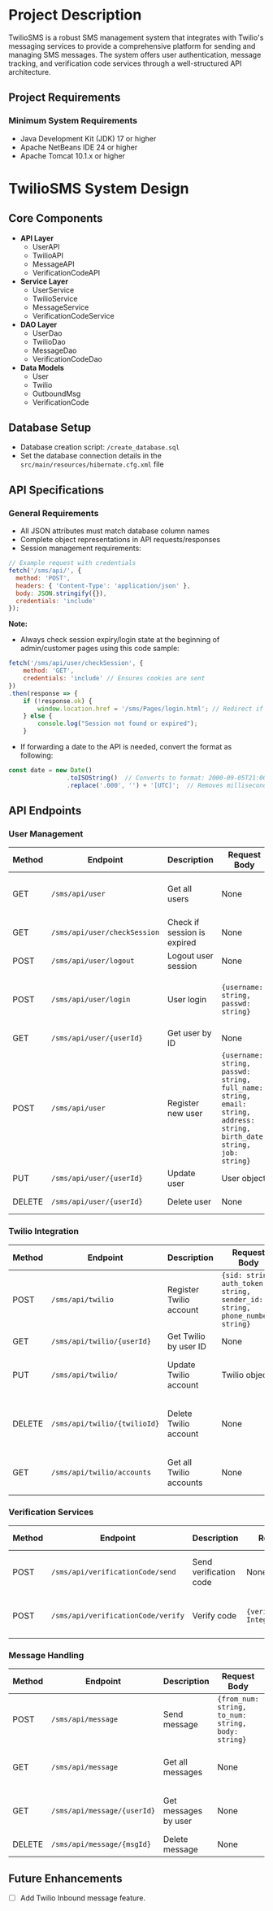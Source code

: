 # Project Description

TwilioSMS is a robust SMS management system that integrates with Twilio's messaging services to provide a comprehensive platform for sending and managing SMS messages. The system offers user authentication, message tracking, and verification code services through a well-structured API architecture.

## Project Requirements

### Minimum System Requirements
- Java Development Kit (JDK) 17 or higher
- Apache NetBeans IDE 24 or higher
- Apache Tomcat 10.1.x or higher

# TwilioSMS System Design

## Core Components

- **API Layer**
  - UserAPI
  - TwilioAPI
  - MessageAPI
  - VerificationCodeAPI
- **Service Layer**
  - UserService
  - TwilioService
  - MessageService
  - VerificationCodeService
- **DAO Layer**
  - UserDao
  - TwilioDao
  - MessageDao
  - VerificationCodeDao
- **Data Models**
  - User
  - Twilio
  - OutboundMsg
  - VerificationCode

## Database Setup

- Database creation script: `/create_database.sql`
- Set the database connection details in the `src/main/resources/hibernate.cfg.xml` file

## API Specifications

### General Requirements

- All JSON attributes must match database column names
- Complete object representations in API requests/responses
- Session management requirements:

```javascript
// Example request with credentials
fetch('/sms/api/', {
  method: 'POST',
  headers: { 'Content-Type': 'application/json' },
  body: JSON.stringify({}),
  credentials: 'include'
});
```

**Note:** 
- Always check session expiry/login state at the beginning of admin/customer pages using this code sample:

```javascript
fetch('/sms/api/user/checkSession', {
    method: 'GET',
    credentials: 'include' // Ensures cookies are sent
})
.then(response => {
    if (!response.ok) {
        window.location.href = '/sms/Pages/login.html'; // Redirect if session is not valid
    } else {
        console.log("Session not found or expired");
    }
```
- If forwarding a date to the API is needed, convert the format as following:

```javascript
const date = new Date()
                .toISOString()  // Converts to format: 2000-09-05T21:00:00.000Z
                .replace('.000', '') + '[UTC]';  // Removes milliseconds and adds [UTC]
```
## API Endpoints

### User Management

| Method | Endpoint | Description | Request Body | Response Body | Response Status | Permissions |
|--------|----------|-------------|--------------|---------------|-----------------|-------------|
| GET | `/sms/api/user` | Get all users | None | List<User> | 200 OK / 401 UNAUTHORIZED for who are not admins | Admin |
| GET | `/sms/api/user/checkSession` | Check if session is expired | None | None | 200 OK / 401 Unauthorized | Public |
| POST | `/sms/api/user/logout` | Logout user session | None | None | 200 OK | Public | 
| POST | `/sms/api/user/login` | User login | `{username: string, passwd: string}` | User | 200 OK / 401 Unauthorized for incorrect user username or password | Public |
| GET | `/sms/api/user/{userId}` | Get user by ID | None | User | 200 OK / 401 UNAUTHORIZED | Admin/User himself |
| POST | `/sms/api/user` | Register new user | `{username: string, passwd: string, full_name: string, email: string, address: string, birth_date: string, job: string}` | User | 200 OK / 400 Bad Request | Public |
| PUT | `/sms/api/user/{userId}` | Update user | User object | User | 200 OK / 403 Forbidden | Admin/User himself |
| DELETE | `/sms/api/user/{userId}` | Delete user | None | None | 200 OK / 403 Forbidden | Admin/User himself |

### Twilio Integration

| Method | Endpoint | Description | Request Body | Response Body | Response Status | Permissions |
|--------|----------|-------------|--------------|---------------|-----------------|-------------|
| POST | `/sms/api/twilio` | Register Twilio account | `{sid: string, auth_token: string, sender_id: string, phone_number: string}` | None | 200 OK / 400 Bad Request / 401 UNAUTHORIZED | Public |
| GET | `/sms/api/twilio/{userId}` | Get Twilio by user ID | None | Twilio | 200 OK / 404 Not Found | Admin/User himself |
| PUT | `/sms/api/twilio/` | Update Twilio account | Twilio object | None | 200 OK / 400 Bad Request / 401 UNAUTHORIZED | User himself |
| DELETE | `/sms/api/twilio/{twilioId}` | Delete Twilio account | None | None | 200 OK / 400 Bad Request / 400 Bad Request / 401 UNAUTHORIZED | User himself |
| GET | `/sms/api/twilio/accounts` | Get all Twilio accounts | None | List<Twilio> | 200 OK / 400 Bad Request / 401 UNAUTHORIZED | Admin |

### Verification Services

| Method | Endpoint | Description | Request Body | Response Body | Response Status | Permissions |
|--------|----------|-------------|--------------|---------------|-----------------|-------------|
| POST | `/sms/api/verificationCode/send` | Send verification code | None | None | 200 OK (sent) / 400 Bad Request / 401 UNAUTHORIZED | User himself |
| POST | `/sms/api/verificationCode/verify` | Verify code | `{verification_code: Integer}` | None | 200 OK (verified) / 400 Bad Request (Not verified) | User himself |

### Message Handling

| Method | Endpoint | Description | Request Body | Response Body | Response Status | Permissions |
|--------|----------|-------------|--------------|---------------|-----------------|-------------|
| POST | `/sms/api/message` | Send message | `{from_num: string, to_num: string, body: string}` | OutboundMsg | 200 OK / 400 Bad Request / 401 UNAUTHORIZED | User himself |
| GET | `/sms/api/message` | Get all messages | None | List<OutboundMsg> | 200 OK / 400 Bad Request / 401 UNAUTHORIZED | Admin |
| GET | `/sms/api/message/{userId}` | Get messages by user | None | List<OutboundMsg> | 200 OK / 400 Bad Request / 401 UNAUTHORIZED | Admin/User himself |
| DELETE | `/sms/api/message/{msgId}` | Delete message | None | None | 200 OK / 400 Bad Request | Admin/User himself |

## Future Enhancements
- [ ] Add Twilio Inbound message feature.

